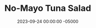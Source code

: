 ---
layout: post
title:  "No-Mayo Tuna Salad"
date:   2023-09-24 00:00:00 -05000
categories: 
- Recipes
- Fish
permalink: /recipes/tuna-salad
image: /assets/Food/Fish/Tuna Salad/tuna-salad.jpg
ing: tunasalad-ing
facts: tunasalad-facts
section1: 
start2: 
section2: 
start3: 
section3: 
start4: 
section4: 
start5: 
section5: 
Prep: 20
Rest: 
Cook: 
Source1: 
Source2: 
whisk: https://s.samsungfood.com/Bd0F6
tags: 
- tuna fish
- mayo
- yogurt
- onion
- canned
- can
- sandwich
- vegetable
- bowl
- lunch
- protein
- seafood
- sea food
Description: Tuna salad, or tuna fish, is a simple throw together meal that can use pretty much anything in your fridge. Binded with Greek yogurt instead of mayo, this "salad" is much better for you, and is a great lunch. The recipe makes 2 servings as bowls, or 4 if made as a sandwich.
Instructions: 
- Drain the fish and add to a large bowl. Mash with a fork.  For the fish, I use 2 5oz cans of solid white albacore tuna in water<br><br>

- Chop up all the vegetables and add to the bowl along with all the spices and everything else. Mix and serve<br><br>

- Makes 2 bowls or 4 sandwiches
---